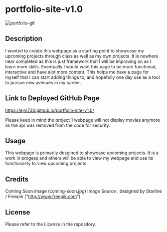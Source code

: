 # portfolio-site-v1.0

![portfolio-gif](assets/portfolio%20gif.gif)

## Description

I wanted to create this webpage as a starting point to showcase my upcoming projects through class as well as my own projects. It is nowhere near completed as this is just framework that I will be improving on as I learn more skills. Eventually I would want this page to be more functional, interactive and have alot more content. This helps me have a page for myself that I can start adding things to, and hopefully one day use as a tool to pursue new avenues in my career.

## Link to Deployed GitHub Page

<https://ejm730.github.io/portfolio-site-v1.0/>

Please keep in mind the project 1 webpage will not display movies anymore as the api was removed from the code for security.

## Usage

This webpage is primarily desgined to showcase upcoming projects. It is a work in progess and others will be able to view my webpage and use its functionality to view upcoming projects.

## Credits

Coming Soon image (coming-soon.jpg)
Image Source : designed by Starline / Freepik ("http://www.freepik.com")

## License

Please refer to the License in the repository.